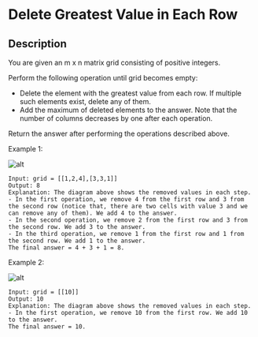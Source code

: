 # Delete Greatest Value in Each Row
## Description

You are given an m x n matrix grid consisting of positive integers.

Perform the following operation until grid becomes empty:

- Delete the element with the greatest value from each row. If multiple such elements exist, delete any of them.
- Add the maximum of deleted elements to the answer.
Note that the number of columns decreases by one after each operation.

Return the answer after performing the operations described above.

Example 1:

![alt](https://assets.leetcode.com/uploads/2022/10/19/q1ex1.jpg)
```
Input: grid = [[1,2,4],[3,3,1]]
Output: 8
Explanation: The diagram above shows the removed values in each step.
- In the first operation, we remove 4 from the first row and 3 from the second row (notice that, there are two cells with value 3 and we can remove any of them). We add 4 to the answer.
- In the second operation, we remove 2 from the first row and 3 from the second row. We add 3 to the answer.
- In the third operation, we remove 1 from the first row and 1 from the second row. We add 1 to the answer.
The final answer = 4 + 3 + 1 = 8.
```

Example 2:

![alt](https://assets.leetcode.com/uploads/2022/10/19/q1ex2.jpg)
```
Input: grid = [[10]]
Output: 10
Explanation: The diagram above shows the removed values in each step.
- In the first operation, we remove 10 from the first row. We add 10 to the answer.
The final answer = 10.
```